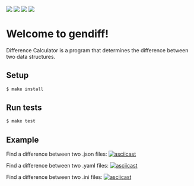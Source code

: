 ![](https://github.com/mburdastyh/frontend-project-lvl2/workflows/linter-auto/badge.svg)
![](https://github.com/mburdastyh/frontend-project-lvl2/workflows/tests-auto/badge.svg)
<a href="https://codeclimate.com/github/mburdastyh/frontend-project-lvl2/maintainability"><img src="https://api.codeclimate.com/v1/badges/a67ce897417ce4b2a6ba/maintainability" /></a>
<a href="https://codeclimate.com/github/mburdastyh/frontend-project-lvl2/test_coverage"><img src="https://api.codeclimate.com/v1/badges/a67ce897417ce4b2a6ba/test_coverage" /></a>

# Welcome to gendiff!
Difference Calculator is a program that determines the difference between two data structures.

## Setup
```sh
$ make install
```

## Run tests
```sh
$ make test
```

## Example

Find a difference between two .json files:
[![asciicast](https://asciinema.org/a/4NDKOUQANYBMbi8YOY7nbVOcI.svg)](https://asciinema.org/a/4NDKOUQANYBMbi8YOY7nbVOcI)

Find a difference between two .yaml files:
[![asciicast](https://asciinema.org/a/NHkSx8vq5ezzmutGgp7rNdo9Y.svg)](https://asciinema.org/a/NHkSx8vq5ezzmutGgp7rNdo9Y)

Find a difference between two .ini files:
[![asciicast](https://asciinema.org/a/lcPIt4xVPW6XVUXyfZ1YNfgXU.svg)](https://asciinema.org/a/lcPIt4xVPW6XVUXyfZ1YNfgXU)
